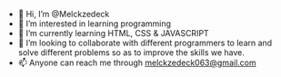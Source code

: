 - 👋 Hi, I’m @Melckzedeck
- 👀 I’m interested in learning programming 
- 🌱 I’m currently learning HTML, CSS & JAVASCRIPT
- 💞️ I’m looking to collaborate with different programmers to learn and solve different problems so as to improve the skills we have.
- 📫 Anyone can reach me through melckzedeck063@gmail.com

<!---
Melckzedeck/Melckzedeck is a ✨ special ✨ repository because its `README.md` (this file) appears on your GitHub profile.
You can click the Preview link to take a look at your changes.
--->
